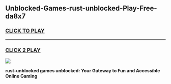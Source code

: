 
## Unblocked-Games-rust-unblocked-Play-Free-da8x7
<h3>
<a href="https://premium76.site?title=rust-unblocked&ref=19M">CLICK TO PLAY</a></h3>
<hr>

<h3>
<a href="https://premium76.site?title=rust-unblocked&ref=19M">CLICK 2 PLAY</a>
  
</h3>

<a href="https://premium76.site?title=rust-unblocked&ref=19M"><img src="https://clearcache.store/games.png"></a>


**rust-unblocked games unblocked: Your Gateway to Fun and Accessible Online Gaming**
